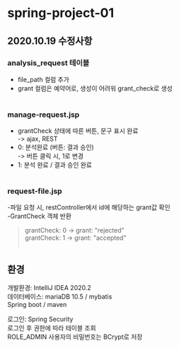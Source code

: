 # spring-project-01

## 2020.10.19 수정사항

### analysis_request 테이블<br>
- file_path 컬럼 추가<br>
- grant 컬럼은 예약어로, 생성이 어려워 grant_check로 생성<br><br>

### manage-request.jsp<br>
- grantCheck 상태에 따른 버튼, 문구 표시 완료<br>
-> ajax, REST<br>
- 0: 분석완료 (버튼: 결과 승인)<br>
-> 버튼 클릭 시, 1로 변경<br>
- 1: 분석 완료 / 결과 승인 완료<br><br>

### request-file.jsp<br>
-파일 요청 시, restController에서 id에 해당하는 grant값 확인<br>
-GrantCheck 객체 반환<br>
> grantCheck: 0 -> grant: "rejected"<br>
> grantCheck: 1 -> grant: "accepted"<br><br>

## 환경
개발환경: IntelliJ IDEA 2020.2 <br>
데이터베이스: mariaDB 10.5 / mybatis <br>
Spring boot / maven <br>

로그인: Spring Security <br>
로그인 후 권한에 따라 테이블 조회 <br>
ROLE_ADMIN 사용자의 비밀번호는 BCrypt로 저장
